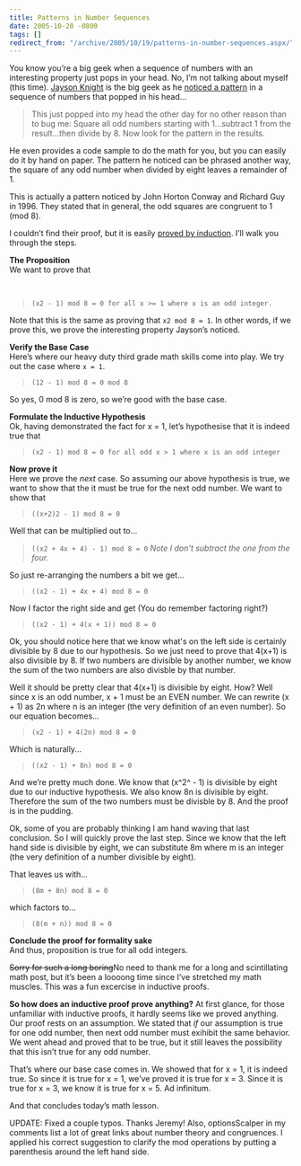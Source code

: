 ```yaml
---
title: Patterns in Number Sequences
date: 2005-10-20 -0800
tags: []
redirect_from: "/archive/2005/10/19/patterns-in-number-sequences.aspx/"
---
```


You know you’re a big geek when a sequence of numbers with an
interesting property just pops in your head. No, I’m not talking about
myself (this time). [Jayson Knight](http://jaysonknight.com/blog/) is
the big geek as he [noticed a
pattern](http://jaysonknight.com/blog/archive/2005/10/20/2248.aspx) in a
sequence of numbers that popped in his head...

> This just popped into my head the other day for no other reason than
> to bug me: Square all odd numbers starting with 1...subtract 1 from
> the result...then divide by 8. Now look for the pattern in the
> results.

He even provides a code sample to do the math for you, but you can
easily do it by hand on paper. The pattern he noticed can be phrased
another way, the square of any odd number when divided by eight leaves a
remainder of 1.

This is actually a pattern noticed by John Horton Conway and Richard Guy
in 1996. They stated that in general, the odd squares are congruent to 1
(mod 8).

I couldn’t find their proof, but it is easily [proved by
induction](http://www.cc.gatech.edu/people/home/idris/AlgorithmsProject/ProofMethods/Induction/ProofByInduction.html).
I’ll walk you through the steps.

**The Proposition**\
 We want to prove that

 

> `(x2 - 1) mod 8 = 0 for all x >= 1 where x is an odd integer.`

Note that this is the same as proving that `x2 mod 8 = 1`. In other
words, if we prove this, we prove the interesting property Jayson’s
noticed.

**Verify the Base Case**\
 Here’s where our heavy duty third grade math skills come into play. We
try out the case where `x = 1`.

> `(12 - 1) mod 8 = 0 mod 8`

So yes, 0 mod 8 is zero, so we’re good with the base case.

**Formulate the Inductive Hypothesis**\
 Ok, having demonstrated the fact for x = 1, let’s hypothesise that it
is indeed true that

> `(x2 - 1) mod 8 = 0 for all odd x > 1 where x is an odd integer`

**Now prove it**\
 Here we prove the *next* case. So assuming our above hypothesis is
true, we want to show that the it must be true for the next odd number.
We want to show that

> `((x+2)2 - 1) mod 8 = 0`

Well that can be multiplied out to...

> `((x2 + 4x + 4) - 1) mod 8 = 0` *Note I don't subtract the one from
> the four.*

So just re-arranging the numbers a bit we get...

> `((x2 - 1) + 4x + 4) mod 8 = 0`

Now I factor the right side and get (You do remember factoring right?)

> `((x2 - 1) + 4(x + 1)) mod 8 = 0`

Ok, you should notice here that we know what's on the left side is
certainly divisible by 8 due to our hypothesis. So we just need to prove
that 4(x+1) is also divisible by 8. If two numbers are divisible by
another number, we know the sum of the two numbers are also divisble by
that number.

Well it should be pretty clear that 4(x+1) is divisible by eight. How?
Well since x is an odd number, x + 1 must be an EVEN number. We can
rewrite (x + 1) as 2n where n is an integer (the very definition of an
even number). So our equation becomes...

> `(x2 - 1) + 4(2n) mod 8 = 0`

Which is naturally...

> `((x2 - 1) + 8n) mod 8 = 0`

And we’re pretty much done. We know that (x^2^ - 1) is divisible by
eight due to our inductive hypothesis. We also know 8n is divisible by
eight. Therefore the sum of the two numbers must be divisble by 8. And
the proof is in the pudding.

Ok, some of you are probably thinking I am hand waving that last
conclusion. So I will quickly prove the last step. Since we know that
the left hand side is divisible by eight, we can substitute 8m where m
is an integer (the very definition of a number divisible by eight).

That leaves us with...

> `(8m + 8n) mod 8 = 0`

which factors to...

> `(8(m + n)) mod 8 = 0`

**Conclude the proof for formality sake**\
 And thus, proposition is true for all odd integers.

~~Sorry for such a long boring~~No need to thank me for a long and
scintillating math post, but it’s been a loooong time since I’ve
stretched my math muscles. This was a fun excercise in inductive proofs.

**So how does an inductive proof prove anything?** At first glance, for
those unfamiliar with inductive proofs, it hardly seems like we proved
anything. Our proof rests on an assumption. We stated that *if* our
assumption is true for one odd number, then next odd number must
exihibit the same behavior. We went ahead and proved that to be true,
but it still leaves the possibility that this isn’t true for any odd
number.

That’s where our base case comes in. We showed that for x = 1, it is
indeed true. So since it is true for x = 1, we’ve proved it is true for
x = 3. Since it is true for x = 3, we know it is true for x = 5. Ad
infinitum.

And that concludes today’s math lesson.

UPDATE: Fixed a couple typos. Thanks Jeremy! Also, optionsScalper in my
comments list a lot of great links about number theory and congruences.
I applied his correct suggestion to clarify the mod operations by
putting a parenthesis around the left hand side.

